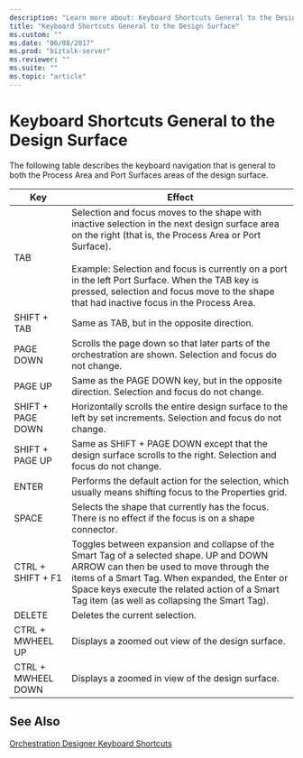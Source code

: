 ```yaml
---
description: "Learn more about: Keyboard Shortcuts General to the Design Surface"
title: "Keyboard Shortcuts General to the Design Surface"
ms.custom: ""
ms.date: "06/08/2017"
ms.prod: "biztalk-server"
ms.reviewer: ""
ms.suite: ""
ms.topic: "article"
---
```

# Keyboard Shortcuts General to the Design Surface
The following table describes the keyboard navigation that is general to both the Process Area and Port Surfaces areas of the design surface.  
  
|Key|Effect|  
|---------|------------|  
|TAB|Selection and focus moves to the shape with inactive selection in the next design surface area on the right (that is, the Process Area or Port Surface).<br /><br /> Example: Selection and focus is currently on a port in the left Port Surface. When the TAB key is pressed, selection and focus move to the shape that had inactive focus in the Process Area.|  
|SHIFT + TAB|Same as TAB, but in the opposite direction.|  
|PAGE DOWN|Scrolls the page down so that later parts of the orchestration are shown. Selection and focus do not change.|  
|PAGE UP|Same as the PAGE DOWN key, but in the opposite direction. Selection and focus do not change.|  
|SHIFT + PAGE DOWN|Horizontally scrolls the entire design surface to the left by set increments. Selection and focus do not change.|  
|SHIFT + PAGE UP|Same as SHIFT + PAGE DOWN except that the design surface scrolls to the right. Selection and focus do not change.|  
|ENTER|Performs the default action for the selection, which usually means shifting focus to the Properties grid.|  
|SPACE|Selects the shape that currently has the focus. There is no effect if the focus is on a shape connector.|  
|CTRL + SHIFT + F1|Toggles between expansion and collapse of the Smart Tag of a selected shape. UP and DOWN ARROW can then be used to move through the items of a Smart Tag. When expanded, the Enter or Space keys execute the related action of a Smart Tag item (as well as collapsing the Smart Tag).|  
|DELETE|Deletes the current selection.|  
|CTRL + MWHEEL UP|Displays a zoomed out view of the design surface.|  
|CTRL + MWHEEL DOWN|Displays a zoomed in view of the design surface.|  
  
## See Also  
 [Orchestration Designer Keyboard Shortcuts](../core/orchestration-designer-keyboard-shortcuts.md)
